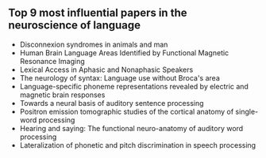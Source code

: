 <h2> Top 9 most influential papers in the neuroscience of language </h2>

<ul>

 <li><a target="_blank" href="https://github.com/manjunath5496/Top-9-most-influential-papers-in-the-neuroscience-of-language/blob/master/nol(1).pdf" style="text-decoration:none;">Disconnexion syndromes in animals and man</a></li>


 <li><a target="_blank" href="https://github.com/manjunath5496/Top-9-most-influential-papers-in-the-neuroscience-of-language/blob/master/nol(2).pdf" style="text-decoration:none;">Human Brain Language Areas Identified by Functional Magnetic Resonance Imaging</a></li>

<li><a target="_blank" href="https://github.com/manjunath5496/Top-9-most-influential-papers-in-the-neuroscience-of-language/blob/master/nol(3).pdf" style="text-decoration:none;">Lexical Access in Aphasic and Nonaphasic Speakers</a></li>
 <li><a target="_blank" href="https://github.com/manjunath5496/Top-9-most-influential-papers-in-the-neuroscience-of-language/blob/master/nol(4).pdf" style="text-decoration:none;">The neurology of syntax: Language use without Broca's area</a></li>                              
<li><a target="_blank" href="https://github.com/manjunath5496/Top-9-most-influential-papers-in-the-neuroscience-of-language/blob/master/nol(5).pdf" style="text-decoration:none;">Language-specific phoneme representations revealed by electric and magnetic brain responses</a></li>
<li><a target="_blank" href="https://github.com/manjunath5496/Top-9-most-influential-papers-in-the-neuroscience-of-language/blob/master/nol(6).pdf" style="text-decoration:none;">Towards a neural basis of auditory sentence processing</a></li>
 <li><a target="_blank" href="https://github.com/manjunath5496/Top-9-most-influential-papers-in-the-neuroscience-of-language/blob/master/nol(7).pdf" style="text-decoration:none;">Positron emission tomographic studies of the cortical anatomy of single-word processing</a></li>

 <li><a target="_blank" href="https://github.com/manjunath5496/Top-9-most-influential-papers-in-the-neuroscience-of-language/blob/master/nol(8).pdf" style="text-decoration:none;"> Hearing and saying: The functional neuro-anatomy of auditory word processing</a></li>
   <li><a target="_blank" href="https://github.com/manjunath5496/Top-9-most-influential-papers-in-the-neuroscience-of-language/blob/master/nol(9).pdf" style="text-decoration:none;">Lateralization of phonetic and pitch discrimination in speech processing</a></li>
  
